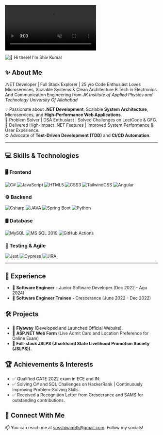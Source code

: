 
<!DOCTYPE html>
<html lang="en">
<head>
  <meta charset="UTF-8" />
  <meta name="viewport" content="width=device-width, initial-scale=1" />
 
</head>
<body>
  <video id="video-bg" autoplay muted loop playsinline preload="auto">
    <source src="https://cdn.pixabay.com/vimeo/346742759/Timelapse%20Earth%20and%20Sky%20Every%20Day%20-%205219.mp4?width=1920&amp;hash=9a09e05a46a76ab414e06e690376d7b87887a72f" type="video/mp4" />
    Your browser does not support the video tag.
  </video>

  <div class="content" role="main" aria-label="Animated content with video background">
    <!-- Animated Image Section -->
    <p dir="auto">
      <animated-image data-catalyst="">
        <a style="width=100px" data-target="animated-image.originalLink">
          <img src="https://github.com/Technohubjk/Shivgif/raw/main/gif.gif" alt="👋 Hi there! I'm Shiv Kumar" title="👋 Hi there! I'm Shiv Kumar" style="max-width: 100%; display: inline-block;" data-target="animated-image.originalImage">
        </a>
       





## ✨ About Me
.NET Developer | Full Stack Explorer | 25 y/o Code Enthusiast
Loves Microservices, Scalable Systems & Clean Architecture 
B.Tech in Electronics And Communication Engineering from *JK Institute of Applied Physics and Technology University Of Allahabad*  

💡 Passionate about **.NET Development**, Scalable **System Architecture**, Microservices, and **High-Performance Web Applications**.<br>
🎯 Problem Solver | DSA Enthusiast | Solved Challenges on LeetCode & GFG.<br>
🏅 Delivered High-Impact .NET Features | Improved System Performance & User Experience. <br>
⚙️ Advocate of **Test-Driven Development (TDD)** and **CI/CD Automation**.

---

## 💻 Skills & Technologies

### 🖥️ Frontend
![C#](https://img.shields.io/badge/C%23-239120?style=for-the-badge&logo=csharp&logoColor=white)
![JavaScript](https://img.shields.io/badge/JavaScript-F7DF1E?style=for-the-badge&logo=javascript&logoColor=black)
![HTML5](https://img.shields.io/badge/HTML5-E34F26?style=for-the-badge&logo=html5&logoColor=white)
![CSS3](https://img.shields.io/badge/CSS3-1572B6?style=for-the-badge&logo=css3&logoColor=white)
![TailwindCSS](https://img.shields.io/badge/Tailwind_CSS-06B6D4?style=for-the-badge&logo=tailwind-css&logoColor=white)
![Angular](https://img.shields.io/badge/Angular-20232A?style=for-the-badge&logo=angular&logoColor=white)

### ⚙️ Backend
![Csharp](https://img.shields.io/badge/C%23-239120?style=for-the-badge&logo=csharp&logoColor=white)
![JAVA](https://img.shields.io/badge/Express.js-000000?style=for-the-badge&logo=express&logoColor=white)
![Spring Boot](https://img.shields.io/badge/Spring%20Boot-6DB33F?style=for-the-badge&logo=spring&logoColor=white)
![Python](https://img.shields.io/badge/Python-3776AB?style=for-the-badge&logo=python&logoColor=white)

### 🛢️ Database 
![MySQL](https://img.shields.io/badge/MySQL-4479A1?style=for-the-badge&logo=mysql&logoColor=white)
![MS SQL 2019](https://img.shields.io/badge/Microsoft_SQL_Server-CC2927?style=for-the-badge&logo=microsoft-sql-server&logoColor=white)
![GitHub Actions](https://img.shields.io/badge/GitHub_Actions-2088FF?style=for-the-badge&logo=github-actions&logoColor=white)

### 🧪 Testing & Agile
![Jest](https://img.shields.io/badge/Jest-C21325?style=for-the-badge&logo=jest&logoColor=white)
![Cypress](https://img.shields.io/badge/Cypress-17202C?style=for-the-badge&logo=cypress&logoColor=white)
![JIRA](https://img.shields.io/badge/JIRA-0052CC?style=for-the-badge&logo=jira&logoColor=white)

---

## 📜 Experience
- 💼 **Software Engineer** - Junior Software Developer (Dec 2022 - Agu 2024)
- 💼 **Software Engineer Trainee** - Crescerance (June 2022 - Dec 2022)

## 🛠️ Projects
- 🚀 **Flyaway** (Developed and Launched Official Website).
- 🌟 **ASP.NET Web Form** (Live Admit Card and Location Preference for Online Exam)
- 🛒 **Full-stack JSLPS (Jharkhand State Livelihood Promotion Society (JSLPS)).**

## 🏆 Achievements & Interests
- ✅ Qualified GATE 2022 exam in ECE and IN.
- ✅ Solving C# and SQL Challenges on HackerRank | Continuously Improving Problem-Solving Skills.
- ✅ Received a Recognition Letter from Crescerance and SAMS for outstanding contributions.

## 👤 Connect With Me
📫 You can reach me at [sosshivam65@gmail.com](mailto:soshivam65@gmail.com). Follow my socials!

